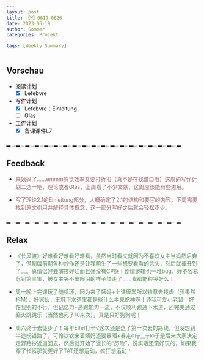 ```yaml
---
layout: post
title: 【W】0619-0626
date: 2023-06-19
author: Sommer
categories: Projekt

tags: [Weekly Summary]
--- 
```


## Vorschau

- <font style="background:#fcf2f4">阅读计划</font>
  - [x] Lefebvre
- <font style="background:#fcf2f4">写作计划</font>
  - [x] Lefebvre：Einleitung
  - [ ] Glas
- <font style="background:#fcf2f4">工作计划</font>
  - [x] 备课课件L7

▂﹍▂﹍▂﹍▂﹍▂﹍▂﹍▂﹍▂﹍▂﹍▂﹍▂﹍▂﹍▂﹍▂﹍▂﹍▂﹍▂﹍▂﹍▂

## Feedback

- <font style="color:#a66870">来姨妈了……emmm感觉效率又要打折扣（真不是在找借口哦）这周的写作计划二选一吧，理论或者Glas，上周看了不少文献，这周应该能有些进展。</font>

- <font style="color:#a66870">写了理论2.1的Einleitung部分，大概确定了2.1的结构和要写的内容，下周需要找到原文引用并解释具体概念，这一部分写好之后就会轻松不少。</font>

▂﹍▂﹍▂﹍▂﹍▂﹍▂﹍▂﹍▂﹍▂﹍▂﹍▂﹍▂﹍▂﹍▂﹍▂﹍▂﹍▂﹍▂﹍▂


## Relax

- <font style="color:#56925A">《长风渡》好难看好难看好难看，虽然当时看文就因为不喜欢女主当妈然后弃了，但剧版前期各种炒作还是让我萌生了一些想要看看的念头，然后就被丑到了。。。真情侣好丑演技好烂而且好没有CP感！剧情逻辑也一堆bug，好不容易忍到第三集，被女主哭不出眼泪的样子烦走了……我都能秒哭好么！</font><br>

- <font style="color:#56925A">周一晚上完课玩了随机环，因为来了姨妈+上课很累所以特意去找虐（我果然抖M），好家伙，王城下水道里都是些什么牛鬼蛇神啊！还我可爱小老鼠！好在我别的不行，但记忆力+逃跑能力一流，不仅顺利跑通下水道，还完美通过癫火跳跳乐（当然也死了10来次），真是只好狗狗呢！</font><br>

- <font style="color:#56925A">周六终于去徒步了！每年Eifel打卡√这次还是选了第一次去的路线，但没想到半途拐错路了，可怜钦钦来着姨妈还要暴晒+暴走o(╥﹏╥)o于是后来大家决定走野路抄近道回去，然后就开始了漫长的“历险”，说实话还蛮好玩的，如果我穿了长裤那就更好了TAT还想运动，疯狂想运动！</font><br>